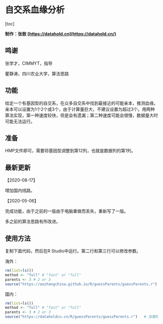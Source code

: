 # 自交系血缘分析

[toc]

**制作：张敖** **[https://datahold.cn](https://datahold.cn/)** 

## 鸣谢

张学才，CIMMYT，指导

瞿静涛，四川农业大学，算法思路

## 功能

给定一个有基因型的自交系，在众多自交系中找到最接近的可能亲本，推测血缘。亲本可以设置为1个2个或3个，由于计算量巨大，不建议设置为超过3个。用两种算法实现，第一种速度较快，但是会有遗漏；第二种速度可能会很慢，数据量大时可能无法运行。

## 准备

HMP文件即可，需要将基因型调整到第12列，也就是数据列的第1列。

## 最新更新

【2020-08-17】

增加国内线路。

【2020-05-06】

完成功能，由于之前的一版由于电脑重做而丢失，重新写了一版。

多之前的算法思路有所改进。

## 使用方法

复制下面代码，然后在R Studio中运行。第二行和第三行可以修改参数。

海外：

```R
rm(list=ls())
method <- "full" # "fast" or "full"
parents <- 3 # 2 or 3
source("https://aozhangchina.github.io/R/guessParents/guessParents.r")   # 加载程序文件，需要联网
```

国内：

```R
rm(list=ls())
method <- "full" # "fast" or "full"
parents <- 3 # 2 or 3
source("https://dataholdcn.cn/R/guessParents/guessParents.r")   # 加载程序文件，需要联网
```

